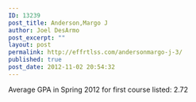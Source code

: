 ```yaml
---
ID: 13239
post_title: Anderson,Margo J
author: Joel DesArmo
post_excerpt: ""
layout: post
permalink: http://effrtlss.com/andersonmargo-j-3/
published: true
post_date: 2012-11-02 20:54:32
---
```

<p>Average GPA in Spring 2012 for first course listed: 2.72</p>